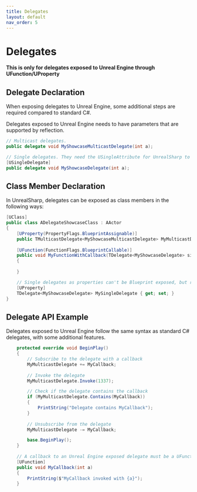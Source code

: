 ```yaml
---
title: Delegates
layout: default
nav_order: 5
---
```

# Delegates

**This is only for delegates exposed to Unreal Engine through UFunction/UProperty**

## Delegate Declaration

When exposing delegates to Unreal Engine, some additional steps are required compared to standard C#.

Delegates exposed to Unreal Engine needs to have parameters that are supported by reflection.

```c#
// Multicast delegates.
public delegate void MyShowcaseMulticastDelegate(int a);

// Single delegates. They need the USingleAttribute for UnrealSharp to generate the correct glue to communicate with C++.
[USingleDelegate]
public delegate void MyShowcaseDelegate(int a);
```

## Class Member Declaration

In UnrealSharp, delegates can be exposed as class members in the following ways:

```c#
[UClass]
public class ADelegateShowcaseClass : AActor
{
    [UProperty(PropertyFlags.BlueprintAssignable)]
    public TMulticastDelegate<MyShowcaseMulticastDelegate> MyMulticastDelegate { get; set; }
    
    [UFunction(FunctionFlags.BlueprintCallable)]
    public void MyFunctionWithCallback(TDelegate<MyShowcaseDelegate> singleDelegate)
    {
        
    }

    // Single delegates as properties can't be Blueprint exposed, but reflection exposed. Unreal Engine limitation.
    [UProperty]
    TDelegate<MyShowcaseDelegate> MySingleDelegate { get; set; }
}
```

## Delegate API Example

Delegates exposed to Unreal Engine follow the same syntax as standard C# delegates, with some additional features.

```c#
    protected override void BeginPlay()
    {
        // Subscribe to the delegate with a callback
        MyMulticastDelegate += MyCallback;
        
        // Invoke the delegate
        MyMulticastDelegate.Invoke(1337);

        // Check if the delegate contains the callback
        if (MyMulticastDelegate.Contains(MyCallback))
        {
            PrintString("Delegate contains MyCallback");
        }
        
        // Unsubscribe from the delegate
        MyMulticastDelegate -= MyCallback;

        base.BeginPlay();
    }
    
    // A callback to an Unreal Engine exposed delegate must be a UFunction.
    [UFunction]
    public void MyCallback(int a)
    {
        PrintString($"MyCallback invoked with {a}");
    }
```











